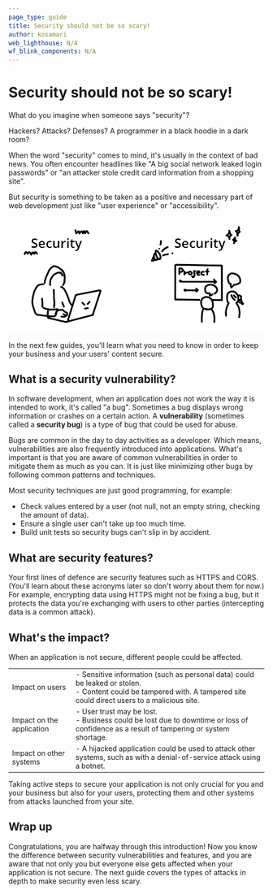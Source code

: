 ```yaml
---
page_type: guide
title: Security should not be so scary!
author: kosamari
web_lighthouse: N/A
wf_blink_components: N/A
---
```


# Security should not be so scary!

What do you imagine when someone says "security"? 

Hackers? Attacks? Defenses? A programmer in a black hoodie in a dark room? 

When the word "security" comes to mind, it's usually in the context of bad news.
You often encounter headlines like "A big social network leaked login passwords"
or "an attacker stole credit card information from a shopping site".

But security is something to be taken as a positive and necessary part of web
development just like "user experience" or "accessibility".

![security image, hacker in hoodie or positive part of the web development?](./securityimage.png)

In the next few guides, you'll learn what you need to know in order to keep your
business and your users' content secure.

## What is a security vulnerability?

In software development, when an application does not work the way it is
intended to work, it's called "a bug". Sometimes a bug displays wrong
information or crashes on a certain action. A **vulnerability**
(sometimes called a **security bug**) is a type of bug that could be used for
abuse. 

Bugs are common in the day to day activities as a developer. Which means,
vulnerabilities are also frequently introduced into applications. What's
important is that you are aware of common vulnerabilities in order
to mitigate them as much as you can. It is just like minimizing other bugs by
following common patterns and techniques.

Most security techniques are just good programming, for example:   
- Check values entered by a user (not null, not an empty string, checking the
amount of data).  
- Ensure a single user can't take up too much time.  
- Build unit tests so security bugs can't slip in by accident.

## What are security features?

Your first lines of defence are security features such as HTTPS and CORS.
(You'll learn about these acronyms later so don't worry about them for now.) 
For example, encrypting data using HTTPS might not be fixing a bug, but it
protects the data you're exchanging with users to other parties (intercepting
data is a common attack). 

## What's the impact?

When an application is not secure, different people could be affected. 

<table class="responsive">
<tbody>
    <tr>
        <td>Impact on users</td>
        <td>
            - Sensitive information (such as personal data) could be leaked or stolen.<br>
            - Content could be tampered with. A tampered site could direct users to a malicious site.
        </td>
    </tr>
    <tr>
        <td>Impact on the application</td>
        <td>
            - User trust may be lost.<br>
            - Business could be lost due to downtime or loss of confidence as a result of tampering or system shortage.
        </td>
    </tr>
    <tr>
        <td>Impact on other systems</td>
        <td>
            - A hijacked application could be used to attack other systems, such as with a denial-of-service attack using a botnet.
        </td>
    </tr>
</tbody>
</table>

Taking active steps to secure your application is not only crucial for you and
your business but also for your users, protecting them and other systems from
attacks launched from your site.

## Wrap up

Congratulations, you are halfway through this introduction! Now you know the difference
between security vulnerabilities and features, and you are aware that not only
you but everyone else gets affected when your application is not secure. The
next guide covers the types of attacks in depth to make security even less
scary.